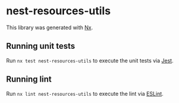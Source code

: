 # nest-resources-utils

This library was generated with [Nx](https://nx.dev).

## Running unit tests

Run `nx test nest-resources-utils` to execute the unit tests via [Jest](https://jestjs.io).

## Running lint

Run `nx lint nest-resources-utils` to execute the lint via [ESLint](https://eslint.org/).
